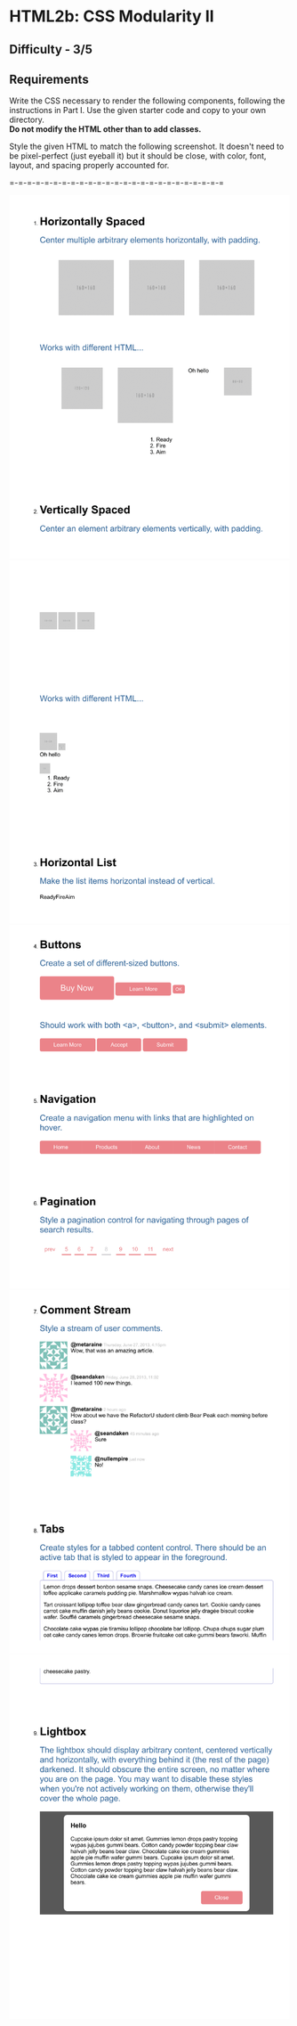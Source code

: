 HTML2b: CSS Modularity II
===========

Difficulty - 3/5
---------

Requirements
--------
Write the CSS necessary to render the following components, following the instructions in Part I. Use the given starter code and copy to your own directory.
<br><strong>Do not modify the HTML other than to add classes.</strong>

Style the given HTML to match the following screenshot. It doesn't need to be pixel-perfect (just eyeball it) but it should be close, with color, font, layout, and spacing properly accounted for.

=-=-=-=-=-=-=-=-=-=-=-=-=-=-=-=-=-=-=-=-=-=-=-=-=

<img src="./img/CSS Modularity-1.png">
<img src="./img/CSS Modularity-2.png">
<img src="./img/CSS Modularity-3.png">
<img src="./img/CSS Modularity-4.png">
<img src="./img/CSS Modularity-5.png">

